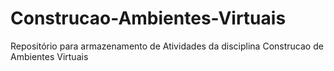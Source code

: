 # Construcao-Ambientes-Virtuais
Repositório para armazenamento de Atividades da disciplina Construcao de Ambientes Virtuais
